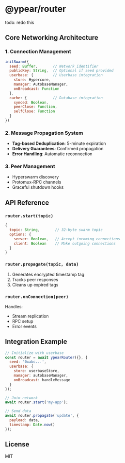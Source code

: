 # @ypear/router

todo: redo this

## Core Networking Architecture

### 1. Connection Management
```javascript
initSwarm({
  seed: Buffer,       // Network identifier
  publicKey: String,  // Optional if seed provided
  userbase: {         // Userbase integration
    store: Hypercore,
    manager: AutobaseManager,
    onBroadcast: Function
  },
  cache: {            // Database integration
    synced: Boolean,
    peerClose: Function,
    selfClose: Function
  }
})
```

### 2. Message Propagation System
- **Tag-based Deduplication**: 5-minute expiration
- **Delivery Guarantees**: Confirmed propagation
- **Error Handling**: Automatic reconnection

### 3. Peer Management
- Hyperswarm discovery
- Protomux-RPC channels
- Graceful shutdown hooks

## API Reference

### `router.start(topic)`
```javascript
{
  topic: String,       // 32-byte swarm topic
  options: {
    server: Boolean,   // Accept incoming connections
    client: Boolean    // Make outgoing connections
  }
}
```

### `router.propagate(topic, data)`
1. Generates encrypted timestamp tag
2. Tracks peer responses
3. Cleans up expired tags

### `router.onConnection(peer)`
Handles:
- Stream replication
- RPC setup
- Error events

## Integration Example
```javascript
// Initialize with userbase
const router = await ypearRouter({}, {
  seed: '0xabc...',
  userbase: {
    store: userbaseStore,
    manager: autobaseManager,
    onBroadcast: handleMessage
  }
});

// Join network
await router.start('my-app');

// Send data
await router.propagate('update', {
  payload: data,
  timestamp: Date.now()
});
```

## License
MIT

